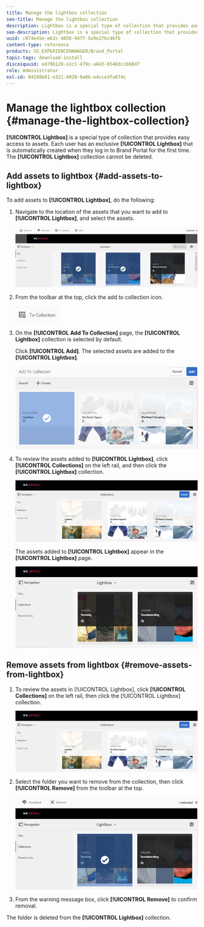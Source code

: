 ```yaml
---
title: Manage the lightbox collection
seo-title: Manage the lightbox collection
description: Lightbox is a special type of collection that provides easy access to assets. Each user has an exclusive lightbox that is automatically created when they log in to Brand Portal for the first time. The Lightbox collection cannot be deleted.
seo-description: Lightbox is a special type of collection that provides easy access to assets. Each user has an exclusive lightbox that is automatically created when they log in to Brand Portal for the first time. The Lightbox collection cannot be deleted.
uuid: c074e45e-e63c-4856-947f-5e9e27bc46fb
content-type: reference
products: SG_EXPERIENCEMANAGER/Brand_Portal
topic-tags: download-install
discoiquuid: ed79b120-a1c1-479c-a843-6546dcc660d7
role: Administrator
exl-id: 84160b81-e321-4920-9a86-e4cce3fa874c
---
```

# Manage the lightbox collection {#manage-the-lightbox-collection}

**[!UICONTROL Lightbox]** is a special type of collection that provides easy access to assets. Each user has an exclusive **[!UICONTROL Lightbox]** that is automatically created when they log in to Brand Portal for the first time. The **[!UICONTROL Lightbox]** collection cannot be deleted.

## Add assets to lightbox {#add-assets-to-lightbox}

To add assets to **[!UICONTROL Lightbox]**, do the following:

1. Navigate to the location of the assets that you want to add to **[!UICONTROL Lightbox]**, and select the assets.

   ![](assets/link_sharing_assetselection.png)
   
1. From the toolbar at the top, click the add to collection icon.

   ![](assets/add_to_collection.png)

1. On the **[!UICONTROL Add To Collection]** page, the **[!UICONTROL Lightbox]** collection is selected by default.

   Click **[!UICONTROL Add]**. The selected assets are added to the **[!UICONTROL Lightbox]**. 

   ![](assets/add_to_collectionlightbox.png)

1. To review the assets added to **[!UICONTROL Lightbox]**, click **[!UICONTROL Collections]** on the left rail, and then click the **[!UICONTROL Lightbox]** collection.

   ![](assets/collections_lightbox.png)

   The assets added to **[!UICONTROL Lightbox]** appear in the **[!UICONTROL Lightbox]** page.

   ![](assets/added_to_collectionlightbox.png)

## Remove assets from lightbox {#remove-assets-from-lightbox}

1. To review the assets in [!UICONTROL Lightbox], click **[!UICONTROL Collections]** on the left rail, then click the [!UICONTROL Lightbox] collection.

   ![](assets/collections_lightbox-1.png)

1. Select the folder you want to remove from the collection, then click **[!UICONTROL Remove]** from the toolbar at the top.

   ![](assets/collections_lightboxdelete.png)

1. From the warning message box, click **[!UICONTROL Remove]** to confirm removal.

The folder is deleted from the **[!UICONTROL Lightbox]** collection.
